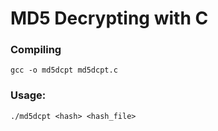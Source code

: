 # MD5 Decrypting with C

### Compiling

`gcc -o md5dcpt md5dcpt.c`

### Usage:

`./md5dcpt <hash> <hash_file>`
